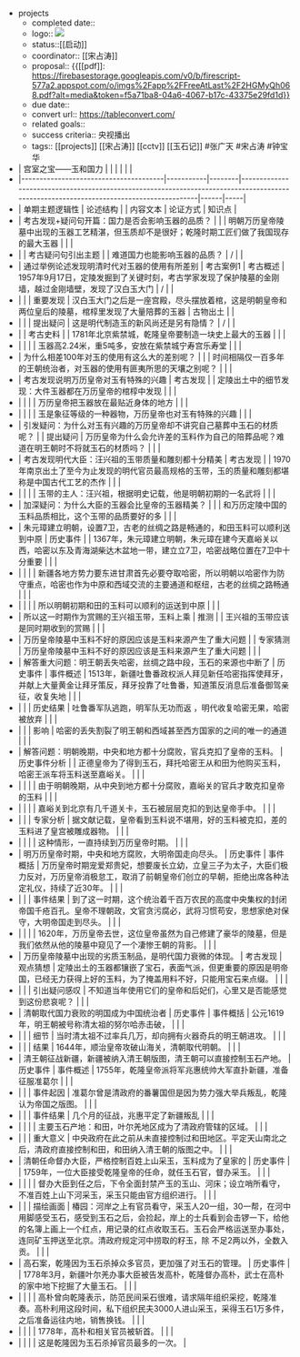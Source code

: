 - projects
    - completed date::
    - logo:: ![](https://firebasestorage.googleapis.com/v0/b/firescript-577a2.appspot.com/o/imgs%2Fapp%2FFreeAtLast%2FGH3CbDPvGD.jpg?alt=media&token=02abef2f-4b25-4d20-9793-6afe017cb42b)
    - status::[[启动]]
    - coordinator:: [[宋占涛]]
    - proposal:: {{[[pdf]]: https://firebasestorage.googleapis.com/v0/b/firescript-577a2.appspot.com/o/imgs%2Fapp%2FFreeAtLast%2F2HGMyQh068.pdf?alt=media&token=f5a71ba8-04a6-4067-b17c-43375e29fd1d}}
    - due date::
    - convert url:: https://tableconvert.com/
    - related goals::
    - success criteria:: 央视播出
    - tags:: [[projects]] [[宋占涛]] [[cctv]] [[玉石记]] #张广天 #宋占涛 #钟宝华
- | 宫室之宝——玉和国力                            |           |        |                                                                                                                                        |      |     |
- |---------------------------------------|-----------|--------|----------------------------------------------------------------------------------------------------------------------------------------|------|-----|
- | 单期主题逻辑性                               | 论述结构      |        | 内容文本                                                                                                                                   | 论证方式 | 知识点 |
- | 考古发现+疑问句开篇：国力是否会影响玉器的品质？              |           |        | 明朝万历皇帝陵墓中出现的玉器工艺精湛，但玉质却不是很好；乾隆时期工匠们做了我国现存的最大玉器                                                                                         |      |     |
- |                                       | 考古疑问句引出主题 |        | 难道国力也能影响玉器的品质？                                                                                                                         | /    |     |
- | 通过举例论述发现明清时代对玉器的使用有所差别                | 考古案例1     | 考古概述   | 1957年9月17日，定陵发掘到了关键时刻，考古学家发现了保护陵墓的金刚墙，越过金刚墙壁，发现了汉白玉大门                                                                                  | /    |     |
- |                                       |           | 重要发现   | 汉白玉大门之后是一座宫殿，尽头摆放着棺，这是明朝皇帝和两位皇后的陵墓，棺椁里发现了大量陪葬的玉器                                                                                       | 古物出土 |     |
- |                                       |           | 提出疑问   | 这是明代制造玉的新风尚还是另有隐情？                                                                                                                     | /    |     |
- |                                       |  考古史料     |        | 1781年北京紫禁城，乾隆皇帝要制造一块史上最大的玉器                                                                                                            |      |     |
- |                                       |           |        | 玉器高2.24米，重5吨多，安放在紫禁城宁寿宫乐寿堂                                                                                                             |      |     |
- | 为什么相差100年对玉的使用有这么大的差别呢？               |           |        | 时间相隔仅一百多年的王朝统治者，对玉器的使用有匪夷所思的天壤之别呢？                                                                                                     |      |     |
- | 考古发现说明万历皇帝对玉有特殊的兴趣                    | 考古发现      |        | 定陵出土中的细节发现：大件玉器都在万历皇帝的棺椁中发现                                                                                                            |      |     |
- |                                       |           |        | 万历皇帝把玉器放在最贴近身体的地方                                                                                                                      |      |     |
- |                                       |           |        | 玉是象征等级的一种器物，万历皇帝也对玉有特殊的兴趣                                                                                                              |      |     |
- | 引发疑问：为什么对玉有兴趣的万历皇帝却不讲究自己墓葬中玉石的材质呢？    |           | 提出疑问   | 万历皇帝为什么会允许差的玉料作为自己的陪葬品呢？难道在明王朝时不将就玉石的材质吗？                                                                                              |      |     |
- | 考古发现明代大臣：汪兴祖的玉带质量和雕刻都十分精美             | 考古发现      |        | 1970年南京出土了至今为止发现的明代官员最高规格的玉带，玉的质量和雕刻都堪称是中国古代工艺的杰作                                                                                      |      |     |
- |                                       |           |        | 玉带的主人：汪兴祖，根据明史记载，他是明朝初期的一名武将                                                                                                           |      |     |
- | 加深疑问：为什么大臣的玉器会比皇帝的玉器精美？               |           |        | 和万历定陵中国的玉料品质相比，这个玉带的品质要好的多                                                                                                             |      |     |
- | 朱元璋建立明朝，设置7卫，古老的丝绸之路是畅通的，和田玉料可以顺利送到中原 | 历史事件      |        | 1367年，朱元璋建立明朝，朱元璋在建今天嘉峪关以西，哈密以东及青海湖柴达木盆地一带，建立立7卫，哈密战略位置在7卫中十分重要                                                                        |      |     |
- |                                       |           |        | 新疆各地方势力要东进甘肃首先必要夺取哈密，所以明朝以哈密作为防守重点，哈密也作为中原和西域交流的主要通道和枢纽，古老的丝绸之路畅通                                                                      |      |     |
- |                                       |           |        | 所以明朝初期和田的玉料可以顺利的运送到中原                                                                                                                  |      |     |
- | 所以这一时期作为赏赐的王兴祖玉带，玉料上乘                 | 推测        |        | 王兴祖的玉带应该是同时期收到的赏赐                                                                                                                      |      |     |
- | 万历皇帝陵墓中玉料不好的原因应该是玉料来源产生了重大问题          |           | 专家猜测   | 万历皇帝陵墓中玉料不好的原因应该是玉料来源产生了重大问题                                                                                                           |      |     |
- | 解答重大问题：明王朝丢失哈密，丝绸之路中段，玉石的来源也中断了       | 历史事件      | 事件概述   | 1513年，新疆吐鲁番政权派人拜见新任哈密指挥使拜牙，并献上大量黄金让拜牙策反，拜牙投靠了吐鲁番，知道策反消息后准备御驾亲征，收复失地                                                                    |      |     |
- |                                       |           | 历史结果   | 吐鲁番军队逃跑，明军队无功而返 ，明代收复哈密无果，哈密被放弃                                                                                                        |      |     |
- |                                       |           | 影响     | 哈密的丢失割裂了明王朝和西域甚至西方国家的之间的唯一的通道                                                                                                          |      |     |
- | 解答问题：明朝晚期，中央和地方都十分腐败，官兵克扣了皇帝的玉料。      | 历史事件分析    |        | 正德皇帝为了得到玉石，拜托哈密王从和田为他购买玉料，哈密王派车将玉料送至嘉峪关。                                                                                               |      |     |
- |                                       |           |        | 由于明朝晚期，从中央到地方都十分腐败，嘉峪关的官兵才敢克扣皇帝的玉料                                                                                                     |      |     |
- |                                       |           |        | 嘉峪关到北京有几千道关卡，玉石被层层克扣的到达皇帝手中。                                                                                                           |      |     |
- |                                       |           | 专家分析   | 据文献记载，皇帝看到玉料说不堪用，好的玉料被克扣，差的玉料进了皇宫被雕成器物。                                                                                                |      |     |
- |                                       |           |        | 这种情形，一直持续到万历皇帝时期。                                                                                                                      |      |     |
- | 明万历皇帝时期，中央和地方腐败，大明帝国走向尽头。             | 历史事件      | 事件概括   | 万历皇帝时期宠爱郑贵妃，想要废长立幼，立皇三子为太子，大臣们极力反对，万历皇帝消极怠工，取消了前朝皇帝们创立的早朝，拒绝出席各种法定礼仪，持续了近30年。                                                          |      |     |
- |                                       |           | 事件结果   | 到了这一时期，这个统治着千百万农民的高度中央集权的封闭帝国千疮百孔。皇帝不理朝政，文官贪污腐必，武将习惯苟安，思想家绝对保守，大明帝国走到尽头。                                                               |      |     |
- |                                       |           |        | 1620年，万历皇帝去世，这位皇帝虽然为自己修建了豪华的陵墓，但是我们依然从他的陵墓中窥见了一个凄惨王朝的背影。                                                                               |      |     |
- | 万历皇帝陵墓中出现的劣质玉制品，是明代国力衰微的体现。           | 考古发现      | 观点猜想   | 定陵出土的玉器都镶嵌了宝石，表面气派，但更重要的原因是明帝国，已经无力获得上好的玉料，为了掩盖用料不好，只能用宝石来点缀。                                                                          |      |     |
- |                                       |           | 引出疑问感叹 | 不知道当年使用它们的皇帝和后妃们，心里又是否能感觉到这份悲哀呢？                                                                                                       |      |     |
- | 清朝取代国力衰败的明国成为中国统治者                    | 历史事件      | 事件概括   | 公元1619年，明王朝被号称清太祖的努尔哈赤击破，                                                                                                              |      |     |
- |                                       |           | 细节     | 当时清太祖不过率兵几万，却向拥有火器奇兵的明王朝进攻。                                                                                                            |      |     |
- |                                       |           | 结果     | 1644年，顺治皇帝攻破山海关，清朝取代明朝。                                                                                                                |      |     |
- | 清王朝征战新疆，新疆被纳入清王朝版图，清王朝可以直接控制玉石产地。     | 历史事件      | 事件概述   | 1755年，乾隆皇帝派将军兆惠统帅大军直扑新疆，准备征服准葛尔                                                                                                        |      |     |
- |                                       |           | 事件起因   | 准葛尔曾是清政府的番薯国但是因为势力强大举兵叛乱，乾隆认为帝国之版图。                                                                                                    |      |     |
- |                                       |           | 事件结果   | 几个月的征战，兆惠平定了新疆叛乱                                                                                                                       |      |     |
- |                                       |           |        | 主要玉石产地：和田，叶尔羌地区成为了清政府管辖的区域。                                                                                                            |      |     |
- |                                       |           | 重大意义   | 中央政府在此之前从未直接控制过和田地区。平定天山南北之后，清政府直接控制和田，和田纳入清王朝的版图之中。                                                                                   |      |     |
- | 清朝任命督办大臣，严格控制百姓上山采玉，玉料成为了皇家的          | 历史事件      |        | 1759年，一位大臣接受乾隆皇帝的任命，就任玉石官，督办采玉。                                                                                                        |      |     |
- |                                       |           |        | 督办大臣到任之后，下令全面封禁产玉的玉山、河床；设立哨所看守，不准百姓上山下河采玉，采玉只能由官方组织进行。                                                                                 |      |     |
- |                                       |           | 描绘画面   | 椿园：河岸之上有官员看守，采玉人20一组，30一帮，在河中用脚感受玉石，感受到玉石之后，会捡起，岸上的士兵看到会击锣一下，给他的名簿上画上一个红点，用记录的红点收取玉石。玉石会严格运送至办事处，连同矿玉押送至北京。清政府规定河中捞取的籽玉，除 不足2两以外，全数入贡。 |      |     |
- | 高石案，乾隆因为玉石杀掉众多官员，更加强了对玉石的管理。          | 历史事件      |        | 1778年3月，新疆叶尔羌办事大臣被告发高朴，乾隆督办高朴，武士在高朴的家中地下挖掘了大量玉石。                                                                                       |      |     |
- |                                       |           |        | 高朴曾向乾隆表示，防范民间采石很难，请求隔年组织采挖，乾隆准奏。高朴利用这段时间，私下组织民夫3000人进山采玉，采得玉石1万多件，之后准备运往内地，销售换钱。                                                       |      |     |
- |                                       |           |        | 1778年，高朴和相关官员被斩首。                                                                                                                      |      |     |
- |                                       |           |        | 这是乾隆因为玉石杀掉官员最多的一次。                                                                                                                     |
